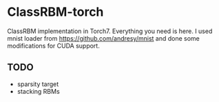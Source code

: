 # ClassRBM-torch
ClassRBM implementation in Torch7. Everything you need is here. I used mnist 
loader from https://github.com/andresy/mnist and done some modifications for CUDA 
support.

## TODO
*  sparsity target
*  stacking RBMs
